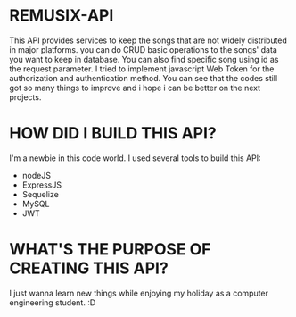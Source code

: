 # REMUSIX-API
This API provides services to keep the songs that are not widely distributed in major platforms.
you can do CRUD basic operations to the songs' data you want to keep in database. You can also find specific song using id as the request parameter. I
tried to implement javascript Web Token for the authorization and authentication method. You can see that the codes still got so many things to improve 
and i hope i can be better on the next projects.
# HOW DID I BUILD THIS API?
I'm a newbie in this code world. I used several tools to build this API:
* nodeJS
* ExpressJS
* Sequelize
* MySQL
* JWT
# WHAT'S THE PURPOSE OF CREATING THIS API?
I just wanna learn new things while enjoying my holiday as a computer engineering student. :D
